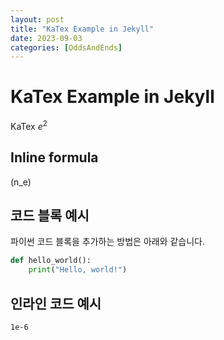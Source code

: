 ```yaml
---
layout: post
title: "KaTex Example in Jekyll"
date: 2023-09-03
categories: [OddsAndEnds]
---
```


# KaTex Example in Jekyll

KaTex $e^2$

## Inline formula

\(n_e\)


## 코드 블록 예시

파이썬 코드 블록을 추가하는 방법은 아래와 같습니다.

```python
def hello_world():
    print("Hello, world!")
```
## 인라인 코드 예시

`1e-6`
